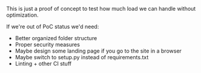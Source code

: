 This is just a proof of concept to test how much load we can handle without optimization.

If we're out of PoC status we'd need:

- Better organized folder structure
- Proper security measures
- Maybe design some landing page if you go to the site in a browser
- Maybe switch to setup.py instead of requirements.txt
- Linting + other CI stuff
